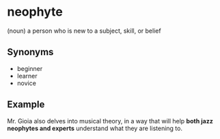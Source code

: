 # neophyte

(noun) a person who is new to a subject, skill, or belief

## Synonyms

+ beginner
+ learner
+ novice

## Example

Mr. Gioia also delves into musical theory, in a way that will help **both jazz neophytes and experts** understand what they are listening to.
